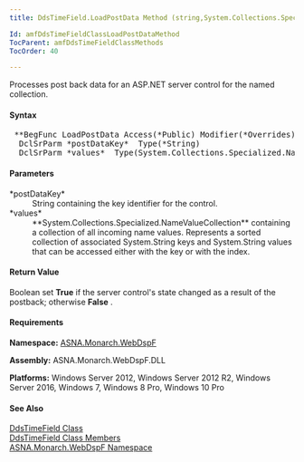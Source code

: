 ```yaml
---
title: DdsTimeField.LoadPostData Method (string,System.Collections.Specialized.NameValueCollection)

Id: amfDdsTimeFieldClassLoadPostDataMethod
TocParent: amfDdsTimeFieldClassMethods
TocOrder: 40

---
```


Processes post back data for an ASP.NET server control for the named collection. 

#### Syntax
<pre class="prettyprint"> **BegFunc LoadPostData Access(*Public) Modifier(*Overrides) Type(*Boolean)
  DclSrParm *postDataKey*  Type(*String)
  DclSrParm *values*  Type(System.Collections.Specialized.NameValueCollection)** </pre>

#### Parameters
<dl>
        <dt>
 *postDataKey* 
        </dt>
        <dd>String containing the key identifier for the
        control.</dd>
        <dt>
 *values* 
        </dt>
        <dd>
 **System.Collections.Specialized.NameValueCollection**  containing
        a collection of all incoming name values. Represents a
        sorted collection of associated System.String keys and
        System.String values that can be accessed either with the
        key or with the index.</dd>
</dl>

#### Return Value
Boolean set **True** if the server control's state changed as a result of the postback; otherwise **False** .

#### Requirements
**Namespace:** [ASNA.Monarch.WebDspF](amfWebDspFNamespace.html)

**Assembly:** ASNA.Monarch.WebDspF.DLL

**Platforms:** Windows Server 2012, Windows Server 2012 R2, Windows Server 2016, Windows 7, Windows 8 Pro, Windows 10 Pro

#### See Also
[ DdsTimeField Class](amfDdsTimeFieldClass.html) <br /> [ DdsTimeField Class Members](amfDdsTimeFieldClassMembers.html) <br /> [ ASNA.Monarch.WebDspF Namespace](amfWebDspFNamespace.html) 
